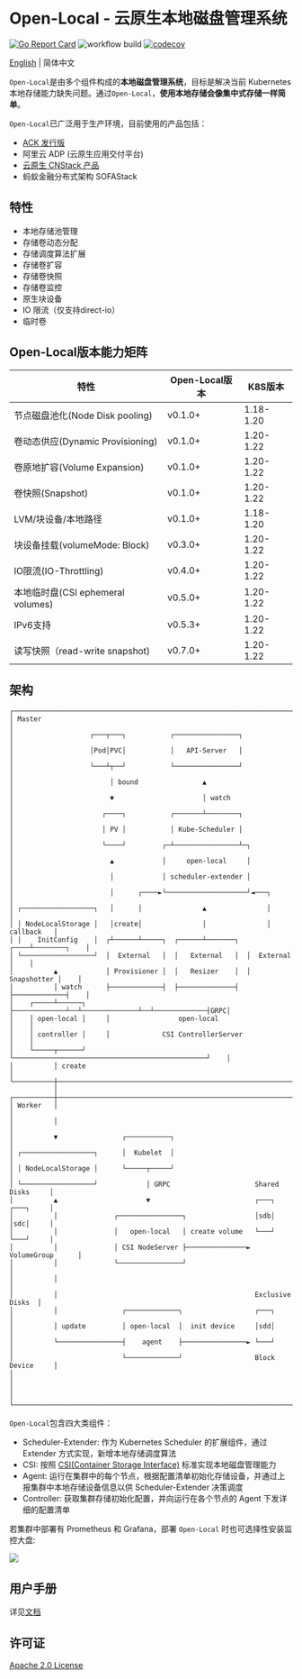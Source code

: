 # Open-Local - 云原生本地磁盘管理系统

[![Go Report Card](https://goreportcard.com/badge/github.com/alibaba/open-local)](https://goreportcard.com/report/github.com/alibaba/open-local)
![workflow build](https://github.com/alibaba/open-local/actions/workflows/build.yml/badge.svg)
[![codecov](https://codecov.io/gh/alibaba/open-local/branch/main/graphs/badge.svg)](https://codecov.io/gh/alibaba/open-local)

[English](./README.md) | 简体中文

`Open-Local`是由多个组件构成的**本地磁盘管理系统**，目标是解决当前 Kubernetes 本地存储能力缺失问题。通过`Open-Local`，**使用本地存储会像集中式存储一样简单**。

`Open-Local`已广泛用于生产环境，目前使用的产品包括：

- [ACK 发行版](https://github.com/AliyunContainerService/ackdistro)
- 阿里云 ADP (云原生应用交付平台)
- [云原生 CNStack 产品](https://github.com/alibaba/CNStackCommunityEdition)
- 蚂蚁金融分布式架构 SOFAStack

## 特性

- 本地存储池管理
- 存储卷动态分配
- 存储调度算法扩展
- 存储卷扩容
- 存储卷快照
- 存储卷监控
- 原生块设备
- IO 限流（仅支持direct-io）
- 临时卷

## Open-Local版本能力矩阵

| 特性                             | Open-Local版本 | K8S版本 |
| ---------------------------------- | -------------- | --------- |
| 节点磁盘池化(Node Disk pooling) | v0.1.0+        | 1.18-1.20 |
| 卷动态供应(Dynamic Provisioning) | v0.1.0+        | 1.20-1.22 |
| 卷原地扩容(Volume Expansion)  | v0.1.0+        | 1.20-1.22 |
| 卷快照(Snapshot)                | v0.1.0+        | 1.20-1.22 |
| LVM/块设备/本地路径         | v0.1.0+        | 1.18-1.20 |
| 块设备挂载(volumeMode: Block) | v0.3.0+        | 1.20-1.22 |
| IO限流(IO-Throttling)            | v0.4.0+        | 1.20-1.22 |
| 本地临时盘(CSI ephemeral volumes) | v0.5.0+        | 1.20-1.22 |
| IPv6支持                         | v0.5.3+        | 1.20-1.22 |
| 读写快照（read-write snapshot) | v0.7.0+        | 1.20-1.22 |

## 架构

```
┌─────────────────────────────────────────────────────────────────────────────┐
│ Master                                                                      │
│                   ┌───┬───┐           ┌────────────────┐                    │
│                   │Pod│PVC│           │   API-Server   │                    │
│                   └───┴┬──┘           └────────────────┘                    │
│                        │ bound                ▲                             │
│                        ▼                      │ watch                       │
│                      ┌────┐           ┌───────┴────────┐                    │
│                      │ PV │           │ Kube-Scheduler │                    │
│                      └────┘         ┌─┴────────────────┴─┐                  │
│                        ▲            │     open-local     │                  │
│                        │            │ scheduler-extender │                  │
│                        │      ┌────►└────────────────────┘◄───┐             │
│ ┌──────────────────┐   │      │               ▲               │             │
│ │ NodeLocalStorage │   │create│               │               │  callback   │
│ │    InitConfig    │  ┌┴──────┴─────┐  ┌──────┴───────┐  ┌────┴────────┐    │
│ └──────────────────┘  │  External   │  │   External   │  │  External   │    │
│          ▲            │ Provisioner │  │   Resizer    │  │ Snapshotter │    │
│          │ watch      ├─────────────┤  ├──────────────┤  ├─────────────┤    │
│    ┌─────┴──────┐     ├─────────────┴──┴──────────────┴──┴─────────────┤GRPC│
│    │ open-local │     │                 open-local                     │    │
│    │ controller │     │             CSI ControllerServer               │    │
│    └─────┬──────┘     └────────────────────────────────────────────────┘    │
│          │ create                                                           │
└──────────┼──────────────────────────────────────────────────────────────────┘
           │
┌──────────┼──────────────────────────────────────────────────────────────────┐
│ Worker   │                                                                  │
│          │                                                                  │
│          ▼                ┌───────────┐                                     │
│ ┌──────────────────┐      │  Kubelet  │                                     │
│ │ NodeLocalStorage │      └─────┬─────┘                                     │
│ └──────────────────┘            │ GRPC                     Shared Disks     │
│          ▲                      ▼                          ┌───┐  ┌───┐     │
│          │              ┌────────────────┐                 │sdb│  │sdc│     │
│          │              │   open-local   │ create volume   └───┘  └───┘     │
│          │              │ CSI NodeServer ├───────────────► VolumeGroup      │
│          │              └────────────────┘                                  │
│          │                                                                  │
│          │                                                 Exclusive Disks  │
│          │                ┌─────────────┐                  ┌───┐            │
│          │ update         │ open-local  │  init device     │sdd│            │
│          └────────────────┤    agent    ├────────────────► └───┘            │
│                           └─────────────┘                  Block Device     │
│                                                                             │
│                                                                             │
└─────────────────────────────────────────────────────────────────────────────┘
```

`Open-Local`包含四大类组件：

- Scheduler-Extender: 作为 Kubernetes Scheduler 的扩展组件，通过 Extender 方式实现，新增本地存储调度算法
- CSI: 按照 [CSI(Container Storage Interface)](https://kubernetes.io/blog/2019/01/15/container-storage-interface-ga/) 标准实现本地磁盘管理能力
- Agent: 运行在集群中的每个节点，根据配置清单初始化存储设备，并通过上报集群中本地存储设备信息以供 Scheduler-Extender 决策调度
- Controller: 获取集群存储初始化配置，并向运行在各个节点的 Agent 下发详细的配置清单

若集群中部署有 Prometheus 和 Grafana，部署 `Open-Local` 时也可选择性安装监控大盘:

![](docs/imgs/open-local-dashboard.png)

## 用户手册

详见[文档](docs/user-guide/user-guide_zh_CN.md)

## 许可证

[Apache 2.0 License](LICENSE)